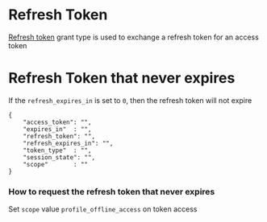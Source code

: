 # Refresh Token

[Refresh token](Refresh%20Token.md) grant type is used to exchange a refresh token for an access token



# Refresh Token that never expires

If the `refresh_expires_in` is set to `0`, then the refresh token will not expire

```
{
	"access_token": "",
	"expires_in"  : "",
	"refresh_token": "",
	"refresh_expires_in": "",
	"token_type"  : "",
	"session_state": "",
	"scope"       : ""
}

```

### How to request the refresh token that never expires

Set `scope` value `profile_offline_access` on token access
